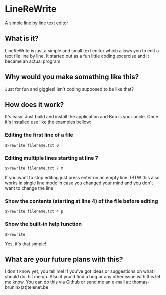 # LineReWrite
A simple line by line text editor

## What is it?
LineReWrite is just a simple and small text editor which allows you to edit a text file line by line.
It started out as a fun little coding excercise and it became an actual program.

## Why would you make something like this?
Just for fun and giggles! Isn't coding supposed to be like that?

## How does it work?
It's easy! Just build and install the application and Bob is your uncle.
Once it's installed use like the examples bellow:

### Editing the first line of a file
```
$>rewrite filename.txt 0
```

### Editing multiple lines starting at line 7
```
$>rewrite filename.txt 7 m
```
If you want to stop editing just press enter on an empty line. (BTW this also works in single line mode in case you changed your mind and you don't want to change the line

### Show the contents (starting at line 4) of the file before editing
```
$>rewrite filename.txt 4 p
```

### Show the built-in help function
```
$>rewrite
```
Yes, it's that simple!

## What are your future plans with this?
I don't know yet, you tell me! If you've got ideas or suggestions on what I should do, hit me up. Also if you'd find a bug or any other issue with this let me know. You can do this via Github or send me an e-mail at: thomas-bruninx(at)telenet.be
